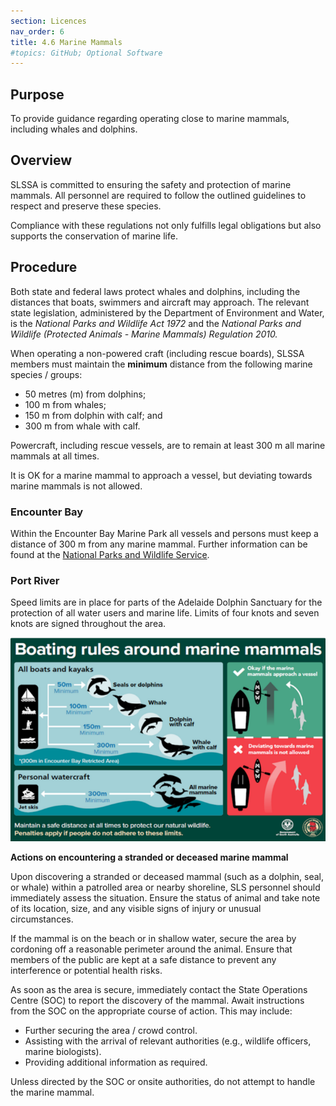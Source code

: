 ```yaml
---
section: Licences
nav_order: 6
title: 4.6 Marine Mammals
#topics: GitHub; Optional Software
---
```


## Purpose

To provide guidance regarding operating close to marine mammals, including whales and dolphins.

## Overview

SLSSA is committed to ensuring the safety and protection of marine mammals. All personnel are required to follow the outlined guidelines to respect and preserve these species.

Compliance with these regulations not only fulfills legal obligations but also supports the conservation of marine life.

## Procedure

Both state and federal laws protect whales and dolphins, including the distances that boats, swimmers and aircraft may approach. The relevant state legislation, administered by the Department of Environment and Water, is the _National Parks and Wildlife Act 1972_ and the _National Parks and Wildlife (Protected Animals - Marine Mammals) Regulation 2010._

When operating a non-powered craft (including rescue boards), SLSSA members must maintain the **minimum** distance from the following marine species / groups:

- 50 metres (m) from dolphins;
- 100 m from whales;
- 150 m from dolphin with calf; and
- 300 m from whale with calf.

Powercraft, including rescue vessels, are to remain at least 300 m all marine mammals at all times.

It is OK for a marine mammal to approach a vessel, but deviating towards marine mammals is not allowed.

### Encounter Bay

Within the Encounter Bay Marine Park all vessels and persons must keep a distance of 300 m from any marine mammal. Further information can be found at the [National Parks and Wildlife Service](https://www.marineparks.sa.gov.au/find-a-park/fleurieu-peninsula/encounter).

### Port River

Speed limits are in place for parts of the Adelaide Dolphin Sanctuary for the protection of all water users and marine life. Limits of four knots and seven knots are signed throughout the area.

![Boating Rules Around Marine Mammals](../images/4-6-Boating-Rules-Around-Marine-Mammals.png)

**Actions on encountering a stranded or deceased marine mammal**

Upon discovering a stranded or deceased mammal (such as a dolphin, seal, or whale) within a patrolled area or nearby shoreline, SLS personnel should immediately assess the situation. Ensure the status of animal and take note of its location, size, and any visible signs of injury or unusual circumstances.

If the mammal is on the beach or in shallow water, secure the area by cordoning off a reasonable perimeter around the animal. Ensure that members of the public are kept at a safe distance to prevent any interference or potential health risks.

As soon as the area is secure, immediately contact the State Operations Centre (SOC) to report the discovery of the mammal. Await instructions from the SOC on the appropriate course of action. This may include:

- Further securing the area / crowd control.
- Assisting with the arrival of relevant authorities (e.g., wildlife officers, marine biologists).
- Providing additional information as required.

Unless directed by the SOC or onsite authorities, do not attempt to handle the marine mammal.
